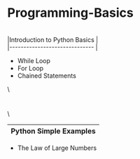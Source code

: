 # Programming-Basics
\
|Introduction to Python Basics  |  
|------------------------------ | 
- While Loop                    
- For Loop                     
- Chained Statements           

\
#
\

|Python Simple Examples | 
|---------------------- | 
- The Law of Large Numbers                 
          